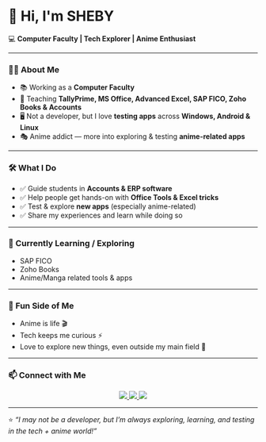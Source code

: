 # 👋 Hi, I'm SHEBY  

💻 **Computer Faculty | Tech Explorer | Anime Enthusiast**  

---

### 👨‍🏫 About Me  
- 📚 Working as a **Computer Faculty**  
- 🧾 Teaching **TallyPrime, MS Office, Advanced Excel, SAP FICO, Zoho Books & Accounts**  
- 🖥️ Not a developer, but I love **testing apps** across **Windows, Android & Linux**  
- 🎭 Anime addict — more into exploring & testing **anime-related apps**  

---

### 🛠️ What I Do  
- ✅ Guide students in **Accounts & ERP software**  
- ✅ Help people get hands-on with **Office Tools & Excel tricks**  
- ✅ Test & explore **new apps** (especially anime-related)  
- ✅ Share my experiences and learn while doing so  

---

### 🌱 Currently Learning / Exploring  
- SAP FICO  
- Zoho Books  
- Anime/Manga related tools & apps  

---

### 🎌 Fun Side of Me  
- Anime is life 🎬  
- Tech keeps me curious ⚡  
- Love to explore new things, even outside my main field 🚀  

---

### 📫 Connect with Me  

<p align="center">
  <a href="https://t.me/ASheby">
    <img src="https://img.shields.io/badge/Telegram-2CA5E0?style=for-the-badge&logo=telegram&logoColor=white"/>
  </a>
  <a href="https://www.snapchat.com/add/a.sheby">
    <img src="https://img.shields.io/badge/Snapchat-FFFC00?style=for-the-badge&logo=snapchat&logoColor=black"/>
  </a>
  <a href="https://discord.com/users/612532963938271232">
    <img src="https://img.shields.io/badge/Discord-5865F2?style=for-the-badge&logo=discord&logoColor=white"/>
  </a>
</p>

---

⭐ _“I may not be a developer, but I’m always exploring, learning, and testing in the tech + anime world!”_
